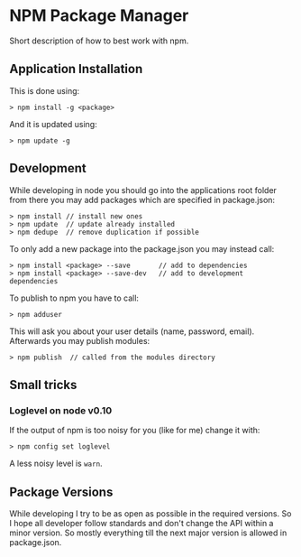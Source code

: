 NPM Package Manager
=================================================

Short description of how to best work with npm.


Application Installation
-------------------------------------------------

This is done using:

	> npm install -g <package>

And it is updated using:

	> npm update -g


Development
-------------------------------------------------

While developing in node you should go into the applications root folder from
there you may add packages which are specified in package.json:

    > npm install // install new ones
    > npm update  // update already installed
    > npm dedupe  // remove duplication if possible

To only add a new package into the package.json you may instead call:

    > npm install <package> --save       // add to dependencies
    > npm install <package> --save-dev   // add to development dependencies

To publish to npm you have to call:

    > npm adduser

This will ask you about your user details (name, password, email). Afterwards
you may publish modules:

    > npm publish  // called from the modules directory


Small tricks
-------------------------------------------------

### Loglevel on node v0.10

If the output of npm is too noisy for you (like for me) change it with:

    > npm config set loglevel

A less noisy level is `warn`.


Package Versions
-------------------------------------------------

While developing I try to be as open as possible in the required versions. So
I hope all developer follow standards and don't change the API within a minor
version. So mostly everything till the next major version is allowed in
package.json.
